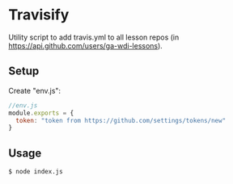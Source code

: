 # Travisify

Utility script to add travis.yml to all lesson repos (in https://api.github.com/users/ga-wdi-lessons).


## Setup 
Create "env.js":

```js
//env.js
module.exports = {
  token: "token from https://github.com/settings/tokens/new"
}
```

## Usage
```
$ node index.js
```
